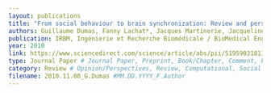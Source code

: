 ```yaml
---
layout: publications
title: "From social behaviour to brain synchronization: Review and perspectives in hyperscanning"
authors: Guillaume Dumas, Fanny Lachat*, Jacques Martinerie, Jacqueline Nadel, Nathalie George
publication: IRBM, Ingénierie et Recherche Biomédicale / BioMedical Engineering and Research
year: 2010
link: https://www.sciencedirect.com/science/article/abs/pii/S1959031811000066
type: Journal Paper # Journal Paper, Preprint, Book/Chapter, Comment, Poster/Conference
category: Review # Opinion/Perspectives, Review, Computational, Social Cognitive and Affective Neuroscience, Experimental
filename: 2010.11.08_G.Dumas #MM.DD.YYYY_F.Author
---
```

